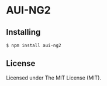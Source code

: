 # AUI-NG2

## Installing

```
$ npm install aui-ng2
```


## License

Licensed under The MIT License (MIT).
